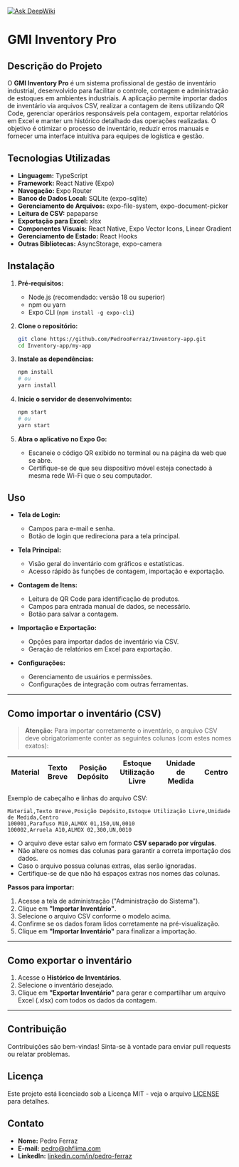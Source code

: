 [![Ask DeepWiki](https://deepwiki.com/badge.svg)](https://deepwiki.com/PedrooFerraz/Inventory-app)

# GMI Inventory Pro

## Descrição do Projeto

O **GMI Inventory Pro** é um sistema profissional de gestão de inventário industrial, desenvolvido para facilitar o controle, contagem e administração de estoques em ambientes industriais. A aplicação permite importar dados de inventário via arquivos CSV, realizar a contagem de itens utilizando QR Code, gerenciar operários responsáveis pela contagem, exportar relatórios em Excel e manter um histórico detalhado das operações realizadas. O objetivo é otimizar o processo de inventário, reduzir erros manuais e fornecer uma interface intuitiva para equipes de logística e gestão.

## Tecnologias Utilizadas

- **Linguagem:** TypeScript
- **Framework:** React Native (Expo)
- **Navegação:** Expo Router
- **Banco de Dados Local:** SQLite (expo-sqlite)
- **Gerenciamento de Arquivos:** expo-file-system, expo-document-picker
- **Leitura de CSV:** papaparse
- **Exportação para Excel:** xlsx
- **Componentes Visuais:** React Native, Expo Vector Icons, Linear Gradient
- **Gerenciamento de Estado:** React Hooks
- **Outras Bibliotecas:** AsyncStorage, expo-camera

## Instalação

1. **Pré-requisitos:**
   - Node.js (recomendado: versão 18 ou superior)
   - npm ou yarn
   - Expo CLI (`npm install -g expo-cli`)

2. **Clone o repositório:**
   ```sh
   git clone https://github.com/PedrooFerraz/Inventory-app.git
   cd Inventory-app/my-app
   ```

3. **Instale as dependências:**
   ```sh
   npm install
   # ou
   yarn install
   ```

4. **Inicie o servidor de desenvolvimento:**
   ```sh
   npm start
   # ou
   yarn start
   ```

5. **Abra o aplicativo no Expo Go:**
   - Escaneie o código QR exibido no terminal ou na página da web que se abre.
   - Certifique-se de que seu dispositivo móvel esteja conectado à mesma rede Wi-Fi que o seu computador.

## Uso

- **Tela de Login:**
  - Campos para e-mail e senha.
  - Botão de login que redireciona para a tela principal.

- **Tela Principal:**
  - Visão geral do inventário com gráficos e estatísticas.
  - Acesso rápido às funções de contagem, importação e exportação.

- **Contagem de Itens:**
  - Leitura de QR Code para identificação de produtos.
  - Campos para entrada manual de dados, se necessário.
  - Botão para salvar a contagem.

- **Importação e Exportação:**
  - Opções para importar dados de inventário via CSV.
  - Geração de relatórios em Excel para exportação.

- **Configurações:**
  - Gerenciamento de usuários e permissões.
  - Configurações de integração com outras ferramentas.

---

## Como importar o inventário (CSV)

> **Atenção:** Para importar corretamente o inventário, o arquivo CSV deve obrigatoriamente conter as seguintes colunas (com estes nomes exatos):

| Material | Texto Breve | Posição Depósito | Estoque Utilização Livre | Unidade de Medida | Centro |
|----------|-------------|------------------|-------------------------|-------------------|--------|

Exemplo de cabeçalho e linhas do arquivo CSV:
```
Material,Texto Breve,Posição Depósito,Estoque Utilização Livre,Unidade de Medida,Centro
100001,Parafuso M10,ALMOX 01,150,UN,0010
100002,Arruela A10,ALMOX 02,300,UN,0010
```

- O arquivo deve estar salvo em formato **CSV separado por vírgulas**.
- Não altere os nomes das colunas para garantir a correta importação dos dados.
- Caso o arquivo possua colunas extras, elas serão ignoradas.
- Certifique-se de que não há espaços extras nos nomes das colunas.

**Passos para importar:**
1. Acesse a tela de administração ("Administração do Sistema").
2. Clique em **"Importar Inventário"**.
3. Selecione o arquivo CSV conforme o modelo acima.
4. Confirme se os dados foram lidos corretamente na pré-visualização.
5. Clique em **"Importar Inventário"** para finalizar a importação.

---

## Como exportar o inventário

1. Acesse o **Histórico de Inventários**.
2. Selecione o inventário desejado.
3. Clique em **"Exportar Inventário"** para gerar e compartilhar um arquivo Excel (.xlsx) com todos os dados da contagem.

---

## Contribuição

Contribuições são bem-vindas! Sinta-se à vontade para enviar pull requests ou relatar problemas.

## Licença

Este projeto está licenciado sob a Licença MIT - veja o arquivo [LICENSE](LICENSE) para detalhes.

## Contato

- **Nome:** Pedro Ferraz
- **E-mail:** pedro@phflima.com
- **LinkedIn:** [linkedin.com/in/pedro-ferraz](https://www.linkedin.com/in/pedro-henrique-ferraz-lima-034691198/)
